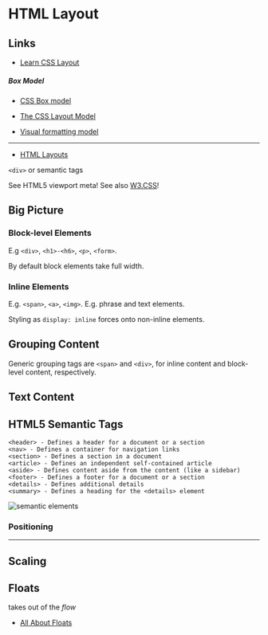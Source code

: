 HTML Layout
===========


Links
-----


- [Learn CSS Layout](http://learnlayout.com/)


##### Box Model

- [CSS Box model](http://www.corelangs.com/css/box/box.html)

- [The CSS Layout Model](https://www.w3.org/wiki/The_CSS_layout_model_-_boxes_borders_margins_padding)

- [Visual formatting model](https://www.w3.org/TR/CSS2/visuren.html)


---

- [HTML Layouts](http://www.w3schools.com/html/html_layout.asp)

`<div>` or semantic tags

See HTML5 viewport meta!
See also [W3.CSS](http://www.w3schools.com/w3css/default.asp)!


## Big Picture



### Block-level Elements

E.g `<div>`, `<h1>-<h6>`, `<p>`, `<form>`.

By default block elements take full width.

### Inline Elements

E.g. `<span>`, `<a>`, `<img>`.
E.g. phrase and text elements.

Styling as `display: inline` forces onto non-inline elements.


## Grouping Content

Generic grouping tags are `<span>` and `<div>`, for inline content and block-level content, respectively.


## Text Content



## HTML5 Semantic Tags


```
<header> - Defines a header for a document or a section
<nav> - Defines a container for navigation links
<section> - Defines a section in a document
<article> - Defines an independent self-contained article
<aside> - Defines content aside from the content (like a sidebar)
<footer> - Defines a footer for a document or a section
<details> - Defines additional details
<summary> - Defines a heading for the <details> element
```

![semantic elements](http://www.w3schools.com/html/img_sem_elements.gif)


### Positioning




---


## Scaling


Floats
------

takes out of the _flow_

- [All About Floats](https://css-tricks.com/all-about-floats/)

